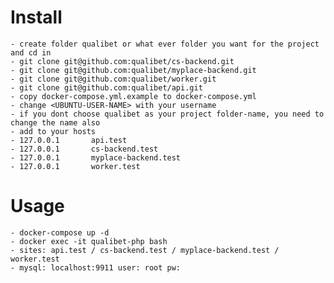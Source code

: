 # Install
    - create folder qualibet or what ever folder you want for the project and cd in 
    - git clone git@github.com:qualibet/cs-backend.git
    - git clone git@github.com:qualibet/myplace-backend.git
    - git clone git@github.com:qualibet/worker.git
    - git clone git@github.com:qualibet/api.git
    - copy docker-compose.yml.example to docker-compose.yml
    - change <UBUNTU-USER-NAME> with your username
    - if you dont choose qualibet as your project folder-name, you need to change the name also
    - add to your hosts
    - 127.0.0.1       api.test
    - 127.0.0.1       cs-backend.test
    - 127.0.0.1       myplace-backend.test
    - 127.0.0.1       worker.test
    
    
# Usage
    - docker-compose up -d
    - docker exec -it qualibet-php bash
    - sites: api.test / cs-backend.test / myplace-backend.test / worker.test
    - mysql: localhost:9911 user: root pw: